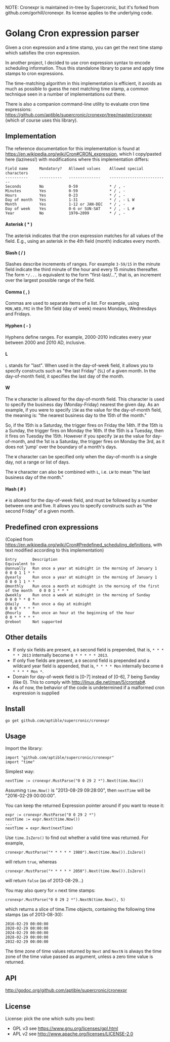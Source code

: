 NOTE: Cronexpr is maintained in-tree by Supercronic, but it's forked from
github.com/gorhill/cronexpr. Its license applies to the underlying code.

Golang Cron expression parser
=============================
Given a cron expression and a time stamp, you can get the next time stamp which satisfies the cron expression.

In another project, I decided to use cron expression syntax to encode scheduling information. Thus this standalone library to parse and apply time stamps to cron expressions.

The time-matching algorithm in this implementation is efficient, it avoids as much as possible to guess the next matching time stamp, a common technique seen in a number of implementations out there.

There is also a companion command-line utility to evaluate cron time expressions: <https://github.com/aptible/supercronic/cronexpr/tree/master/cronexpr> (which of course uses this library).

Implementation
--------------
The reference documentation for this implementation is found at
<https://en.wikipedia.org/wiki/Cron#CRON_expression>, which I copy/pasted here (laziness!) with modifications where this implementation differs:

    Field name     Mandatory?   Allowed values    Allowed special characters
    ----------     ----------   --------------    --------------------------
    Seconds        No           0-59              * / , -
    Minutes        Yes          0-59              * / , -
    Hours          Yes          0-23              * / , -
    Day of month   Yes          1-31              * / , - L W
    Month          Yes          1-12 or JAN-DEC   * / , -
    Day of week    Yes          0-6 or SUN-SAT    * / , - L #
    Year           No           1970–2099         * / , -

#### Asterisk ( * )
The asterisk indicates that the cron expression matches for all values of the field. E.g., using an asterisk in the 4th field (month) indicates every month. 

#### Slash ( / )
Slashes describe increments of ranges. For example `3-59/15` in the minute field indicate the third minute of the hour and every 15 minutes thereafter. The form `*/...` is equivalent to the form "first-last/...", that is, an increment over the largest possible range of the field.

#### Comma ( , )
Commas are used to separate items of a list. For example, using `MON,WED,FRI` in the 5th field (day of week) means Mondays, Wednesdays and Fridays.

#### Hyphen ( - )
Hyphens define ranges. For example, 2000-2010 indicates every year between 2000 and 2010 AD, inclusive.

#### L
`L` stands for "last". When used in the day-of-week field, it allows you to specify constructs such as "the last Friday" (`5L`) of a given month. In the day-of-month field, it specifies the last day of the month.

#### W
The `W` character is allowed for the day-of-month field. This character is used to specify the business day (Monday-Friday) nearest the given day. As an example, if you were to specify `15W` as the value for the day-of-month field, the meaning is: "the nearest business day to the 15th of the month."

So, if the 15th is a Saturday, the trigger fires on Friday the 14th. If the 15th is a Sunday, the trigger fires on Monday the 16th. If the 15th is a Tuesday, then it fires on Tuesday the 15th. However if you specify `1W` as the value for day-of-month, and the 1st is a Saturday, the trigger fires on Monday the 3rd, as it does not 'jump' over the boundary of a month's days.

The `W` character can be specified only when the day-of-month is a single day, not a range or list of days.

The `W` character can also be combined with `L`, i.e. `LW` to mean "the last business day of the month."

#### Hash ( # )
`#` is allowed for the day-of-week field, and must be followed by a number between one and five. It allows you to specify constructs such as "the second Friday" of a given month.

Predefined cron expressions
---------------------------
(Copied from <https://en.wikipedia.org/wiki/Cron#Predefined_scheduling_definitions>, with text modified according to this implementation) 

    Entry       Description                                                             Equivalent to
    @annually   Run once a year at midnight in the morning of January 1                 0 0 0 1 1 * *
    @yearly     Run once a year at midnight in the morning of January 1                 0 0 0 1 1 * *
    @monthly    Run once a month at midnight in the morning of the first of the month   0 0 0 1 * * *
    @weekly     Run once a week at midnight in the morning of Sunday                    0 0 0 * * 0 *
    @daily      Run once a day at midnight                                              0 0 0 * * * *
    @hourly     Run once an hour at the beginning of the hour                           0 0 * * * * *
    @reboot     Not supported

Other details
-------------
* If only six fields are present, a `0` second field is prepended, that is, `* * * * * 2013` internally become `0 * * * * * 2013`.
* If only five fields are present, a `0` second field is prepended and a wildcard year field is appended, that is, `* * * * Mon` internally become `0 * * * * Mon *`.
* Domain for day-of-week field is [0-7] instead of [0-6], 7 being Sunday (like 0). This to comply with http://linux.die.net/man/5/crontab#.
* As of now, the behavior of the code is undetermined if a malformed cron expression is supplied

Install
-------
    go get github.com/aptible/supercronic/cronexpr

Usage
-----
Import the library:

    import "github.com/aptible/supercronic/cronexpr"
    import "time"

Simplest way:

    nextTime := cronexpr.MustParse("0 0 29 2 *").Next(time.Now())

Assuming `time.Now()` is "2013-08-29 09:28:00", then `nextTime` will be "2016-02-29 00:00:00".

You can keep the returned Expression pointer around if you want to reuse it:

    expr := cronexpr.MustParse("0 0 29 2 *")
    nextTime := expr.Next(time.Now())
    ...
    nextTime = expr.Next(nextTime)

Use `time.IsZero()` to find out whether a valid time was returned. For example,

    cronexpr.MustParse("* * * * * 1980").Next(time.Now()).IsZero()

will return `true`, whereas

    cronexpr.MustParse("* * * * * 2050").Next(time.Now()).IsZero()

will return `false` (as of 2013-08-29...)

You may also query for `n` next time stamps:

    cronexpr.MustParse("0 0 29 2 *").NextN(time.Now(), 5)

which returns a slice of time.Time objects, containing the following time stamps (as of 2013-08-30):

    2016-02-29 00:00:00
    2020-02-29 00:00:00
    2024-02-29 00:00:00
    2028-02-29 00:00:00
    2032-02-29 00:00:00

The time zone of time values returned by `Next` and `NextN` is always the
time zone of the time value passed as argument, unless a zero time value is
returned.

API
---
<http://godoc.org/github.com/aptible/supercronic/cronexpr>

License
-------

License: pick the one which suits you best:

- GPL v3 see <https://www.gnu.org/licenses/gpl.html>
- APL v2 see <http://www.apache.org/licenses/LICENSE-2.0>

